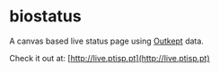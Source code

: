 # biostatus

A canvas based live status page using [Outkept](https://github.com/apocas/outkept) data.

Check it out at: [http://live.ptisp.pt](http://live.ptisp.pt)
